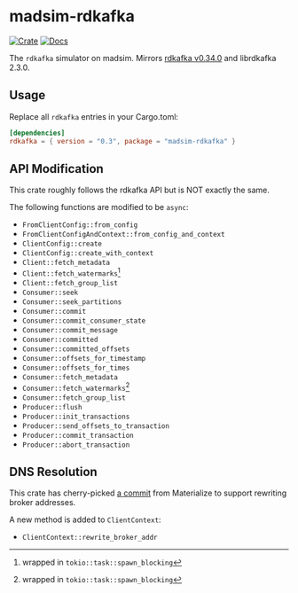 # madsim-rdkafka

[![Crate](https://img.shields.io/crates/v/madsim-rdkafka.svg)](https://crates.io/crates/madsim-rdkafka)
[![Docs](https://docs.rs/madsim-rdkafka/badge.svg)](https://docs.rs/madsim-rdkafka)

The `rdkafka` simulator on madsim. Mirrors [rdkafka v0.34.0](https://docs.rs/rdkafka/0.34.0/rdkafka/index.html) and librdkafka 2.3.0.

## Usage

Replace all `rdkafka` entries in your Cargo.toml:

```toml
[dependencies]
rdkafka = { version = "0.3", package = "madsim-rdkafka" }
```

## API Modification

This crate roughly follows the rdkafka API but is NOT exactly the same.

The following functions are modified to be `async`:

- `FromClientConfig::from_config`
- `FromClientConfigAndContext::from_config_and_context`
- `ClientConfig::create`
- `ClientConfig::create_with_context`
- `Client::fetch_metadata`
- `Client::fetch_watermarks`[^1]
- `Client::fetch_group_list`
- `Consumer::seek`
- `Consumer::seek_partitions`
- `Consumer::commit`
- `Consumer::commit_consumer_state`
- `Consumer::commit_message`
- `Consumer::committed`
- `Consumer::committed_offsets`
- `Consumer::offsets_for_timestamp`
- `Consumer::offsets_for_times`
- `Consumer::fetch_metadata`
- `Consumer::fetch_watermarks`[^1]
- `Consumer::fetch_group_list`
- `Producer::flush`
- `Producer::init_transactions`
- `Producer::send_offsets_to_transaction`
- `Producer::commit_transaction`
- `Producer::abort_transaction`

[^1]: wrapped in `tokio::task::spawn_blocking`

## DNS Resolution

This crate has cherry-picked [a commit] from Materialize to support rewriting broker addresses.

[a commit]: https://github.com/MaterializeInc/rust-rdkafka/commit/8ea07c4d2b96636ff093e670bc921892aee0d56a

A new method is added to `ClientContext`:

- `ClientContext::rewrite_broker_addr`
